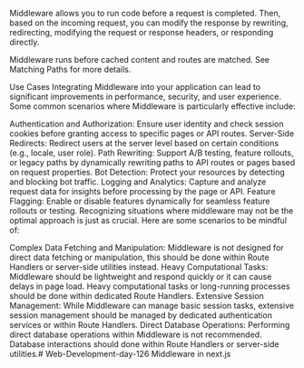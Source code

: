 Middleware allows you to run code before a request is completed. Then, based on the incoming request, you can modify the response by rewriting, redirecting, modifying the request or response headers, or responding directly.

Middleware runs before cached content and routes are matched. See Matching Paths for more details.

Use Cases
Integrating Middleware into your application can lead to significant improvements in performance, security, and user experience. Some common scenarios where Middleware is particularly effective include:

Authentication and Authorization: Ensure user identity and check session cookies before granting access to specific pages or API routes.
Server-Side Redirects: Redirect users at the server level based on certain conditions (e.g., locale, user role).
Path Rewriting: Support A/B testing, feature rollouts, or legacy paths by dynamically rewriting paths to API routes or pages based on request properties.
Bot Detection: Protect your resources by detecting and blocking bot traffic.
Logging and Analytics: Capture and analyze request data for insights before processing by the page or API.
Feature Flagging: Enable or disable features dynamically for seamless feature rollouts or testing.
Recognizing situations where middleware may not be the optimal approach is just as crucial. Here are some scenarios to be mindful of:

Complex Data Fetching and Manipulation: Middleware is not designed for direct data fetching or manipulation, this should be done within Route Handlers or server-side utilities instead.
Heavy Computational Tasks: Middleware should be lightweight and respond quickly or it can cause delays in page load. Heavy computational tasks or long-running processes should be done within dedicated Route Handlers.
Extensive Session Management: While Middleware can manage basic session tasks, extensive session management should be managed by dedicated authentication services or within Route Handlers.
Direct Database Operations: Performing direct database operations within Middleware is not recommended. Database interactions should done within Route Handlers or server-side utilities.# Web-Development-day-126
Middleware in next.js
